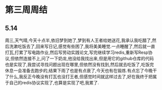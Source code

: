 # 第三周周结

## 5.14
  周三,天气晴,今天十点半,依旧梦到她了,梦到有人王者给她送花,我承认我吃醋了,然后洗漱吃饭去了,回来写日记,感觉有些困了,我将美美睡觉.一点睡醒了,然后就一直打瓦,打累了写电路作业,然后写劳动实践论文,写完继续学习redis,重新写Resp协议,但依然连接不上,问了一下奶龙,他没给我找出来,但是用它的github仓库的代码也是实现了,我尝试寻找问题出现在哪里,但依然没有找到,然后就去吃饭了,吃饭完休息一会准备去跑步的,结果下雨了也是有点衰了,今天也有在锻炼.有点忘了今晚干了什么,我反正今晚没有打瓦也没打王者,但感觉时间就这样过去了,好在我终于把属于自己的redis协议实现了,也算是实现了吧,我累了.